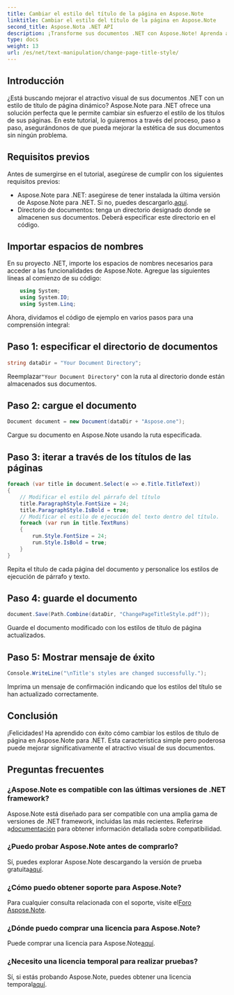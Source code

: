 ```yaml
---
title: Cambiar el estilo del título de la página en Aspose.Note
linktitle: Cambiar el estilo del título de la página en Aspose.Note
second_title: Aspose.Nota .NET API
description: ¡Transforme sus documentos .NET con Aspose.Note! Aprenda a cambiar los estilos de los títulos de las páginas sin esfuerzo. Eleva la estética en unos sencillos pasos.
type: docs
weight: 13
url: /es/net/text-manipulation/change-page-title-style/
---
```

## Introducción
¿Está buscando mejorar el atractivo visual de sus documentos .NET con un estilo de título de página dinámico? Aspose.Note para .NET ofrece una solución perfecta que le permite cambiar sin esfuerzo el estilo de los títulos de sus páginas. En este tutorial, lo guiaremos a través del proceso, paso a paso, asegurándonos de que pueda mejorar la estética de sus documentos sin ningún problema.
## Requisitos previos
Antes de sumergirse en el tutorial, asegúrese de cumplir con los siguientes requisitos previos:
-  Aspose.Note para .NET: asegúrese de tener instalada la última versión de Aspose.Note para .NET. Si no, puedes descargarlo.[aquí](https://releases.aspose.com/note/net/).
- Directorio de documentos: tenga un directorio designado donde se almacenen sus documentos. Deberá especificar este directorio en el código.
## Importar espacios de nombres
En su proyecto .NET, importe los espacios de nombres necesarios para acceder a las funcionalidades de Aspose.Note. Agregue las siguientes líneas al comienzo de su código:
```csharp
    using System;
    using System.IO;
    using System.Linq;
```
Ahora, dividamos el código de ejemplo en varios pasos para una comprensión integral:
## Paso 1: especificar el directorio de documentos
```csharp
string dataDir = "Your Document Directory";
```
 Reemplazar`"Your Document Directory"` con la ruta al directorio donde están almacenados sus documentos.
## Paso 2: cargue el documento
```csharp
Document document = new Document(dataDir + "Aspose.one");
```
Cargue su documento en Aspose.Note usando la ruta especificada.
## Paso 3: iterar a través de los títulos de las páginas
```csharp
foreach (var title in document.Select(e => e.Title.TitleText))
{
    // Modificar el estilo del párrafo del título
    title.ParagraphStyle.FontSize = 24;
    title.ParagraphStyle.IsBold = true;
    // Modificar el estilo de ejecución del texto dentro del título.
    foreach (var run in title.TextRuns)
    {
        run.Style.FontSize = 24;
        run.Style.IsBold = true;
    }
}
```
Repita el título de cada página del documento y personalice los estilos de ejecución de párrafo y texto.
## Paso 4: guarde el documento
```csharp
document.Save(Path.Combine(dataDir, "ChangePageTitleStyle.pdf"));
```
Guarde el documento modificado con los estilos de título de página actualizados.
## Paso 5: Mostrar mensaje de éxito
```csharp
Console.WriteLine("\nTitle's styles are changed successfully.");
```
Imprima un mensaje de confirmación indicando que los estilos del título se han actualizado correctamente.
## Conclusión
¡Felicidades! Ha aprendido con éxito cómo cambiar los estilos de título de página en Aspose.Note para .NET. Esta característica simple pero poderosa puede mejorar significativamente el atractivo visual de sus documentos.
## Preguntas frecuentes
### ¿Aspose.Note es compatible con las últimas versiones de .NET framework?
Aspose.Note está diseñado para ser compatible con una amplia gama de versiones de .NET framework, incluidas las más recientes. Referirse a[documentación](https://reference.aspose.com/note/net/) para obtener información detallada sobre compatibilidad.
### ¿Puedo probar Aspose.Note antes de comprarlo?
 Sí, puedes explorar Aspose.Note descargando la versión de prueba gratuita[aquí](https://releases.aspose.com/).
### ¿Cómo puedo obtener soporte para Aspose.Note?
 Para cualquier consulta relacionada con el soporte, visite el[Foro Aspose.Note](https://forum.aspose.com/c/note/28).
### ¿Dónde puedo comprar una licencia para Aspose.Note?
 Puede comprar una licencia para Aspose.Note[aquí](https://purchase.aspose.com/buy).
### ¿Necesito una licencia temporal para realizar pruebas?
 Sí, si estás probando Aspose.Note, puedes obtener una licencia temporal[aquí](https://purchase.aspose.com/temporary-license/).